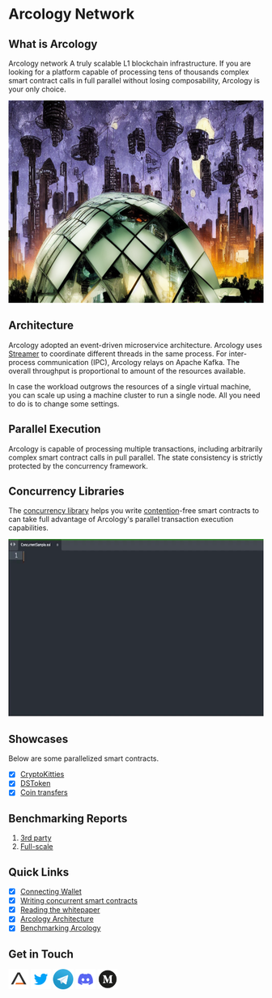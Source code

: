 # Arcology Network

## What is Arcology
Arcology network A truly scalable L1 blockchain infrastructure. If you are looking for a platform capable of processing tens of thousands complex smart contract calls in full parallel without losing composability, Arcology is your only choice.


<picture>
  <img alt="." src="../img/theme.png" width="800" height="400">
</picture>

## Architecture

Arcology adopted an event-driven microservice architecture. Arcology uses [Streamer]() to coordinate different threads in the same process. For inter-process communication (IPC), Arcology relays on Apache Kafka. The overall throughput is proportional to amount of the resources available.

In case the workload outgrows the resources of a single virtual machine, you can scale up using a machine cluster to run a single node. All you need to do is to change some settings.

## Parallel Execution

Arcology is capable of processing multiple transactions, including arbitrarily complex smart contract calls in pull parallel. The state consistency is strictly protected by the concurrency framework.

## Concurrency Libraries
The [concurrency library](https://github.com/arcology-network/concurrent-programing-guide) helps you write [contention](https://en.wikipedia.org/wiki/Resource_contention)-free smart contracts to can take full advantage of Arcology's parallel transaction execution capabilities.

<img src="../img/ConcurrentSample.gif" width="800" height="350" />
<!-- ![alt text](..img/arcology-light.png) -->

## Showcases
Below are some parallelized smart contracts.

 - [x] [CryptoKitties](https://github.com/arcology-network/parallel-kitties)
 - [x] [DSToken](https://github.com/arcology-network/parallel-dstoken)
 - [x] [Coin transfers](https://github.com/arcology-network/parallel-coin-transfer)

## Benchmarking Reports
  1. [3rd party](https://arcology.network/docs/arcology-bt-report-final.pdf)
  2. [Full-scale]()

## Quick Links

- [x] [Connecting Wallet](./exploring/metamask.md)
- [x] [Writing concurrent smart contracts](https://github.com/arcology-network/concurrent-programing-guide)
- [x] [Reading the whitepaper](https://github.com/arcology-network/whitepaper)
- [x] [Arcology Architecture](https://github.com/arcology-network/architecture)
- [x] [Benchmarking Arcology](../benchmarking.md)

## Get in Touch
[<code><img height="40" src="../img/arcology-a.png"></code>](https://www.arcology.network)
[<code><img height="40" src="https://raw.githubusercontent.com/github/explore/80688e429a7d4ef2fca1e82350fe8e3517d3494d/topics/twitter/twitter.png"></code>](https://twitter.com/ArcologyN)
[<code><img height="40" src="https://raw.githubusercontent.com/github/explore/80688e429a7d4ef2fca1e82350fe8e3517d3494d/topics/telegram/telegram.png"></code>]()
[<code><img height="40" src="https://raw.githubusercontent.com/github/explore/80688e429a7d4ef2fca1e82350fe8e3517d3494d/topics/discord/discord.png"></code>](https://discord.gg/SkkCtZuAnm)
[<code><img height="40" src="../img/medium.png"></code>](https://medium.com/arcology-network)
